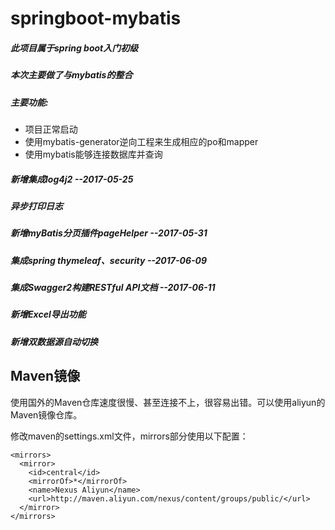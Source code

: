 # springboot-mybatis
##### 此项目属于spring boot入门初级
##### 本次主要做了与mybatis的整合
#####  主要功能:
 * 项目正常启动
 * 使用mybatis-generator逆向工程来生成相应的po和mapper
 * 使用mybatis能够连接数据库并查询
 
##### 新增集成log4j2                       --2017-05-25

##### 异步打印日志

##### 新增myBatis分页插件pageHelper        --2017-05-31

##### 集成spring thymeleaf、security       --2017-06-09

##### 集成Swagger2构建RESTful API文档           --2017-06-11

##### 新增Excel导出功能

##### 新增双数据源自动切换


## Maven镜像

使用国外的Maven仓库速度很慢、甚至连接不上，很容易出错。可以使用aliyun的Maven镜像仓库。

修改maven的settings.xml文件，mirrors部分使用以下配置：

	<mirrors>
	  <mirror>
	    <id>central</id>
	    <mirrorOf>*</mirrorOf>
	    <name>Nexus Aliyun</name>
	    <url>http://maven.aliyun.com/nexus/content/groups/public/</url>
	  </mirror>
	</mirrors>